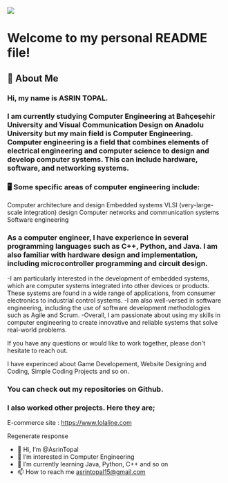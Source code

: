 
![](https://github.com/AsrinTopal/ATBANNER.jpg)

# Welcome to my personal README file!
## 🚀 About Me
### Hi, my name is ASRIN TOPAL. 
### I am currently studying Computer Engineering at Bahçeşehir University and Visual Communication Design on Anadolu University but my main field is Computer Engineering. Computer engineering is a field that combines elements of electrical engineering and computer science to design and develop computer systems. This can include hardware, software, and networking systems.

### 🖥️ Some specific areas of computer engineering include:

Computer architecture and design
Embedded systems
VLSI (very-large-scale integration) design
Computer networks and communication systems
Software engineering

### As a computer engineer, I have experience in several programming languages such as C++, Python, and Java. I am also familiar with hardware design and implementation, including microcontroller programming and circuit design.
  -I am particularly interested in the development of embedded systems, which are computer systems integrated into other devices or products. These systems are found in a wide range of applications, from consumer electronics to industrial control systems.
  -I am also well-versed in software engineering, including the use of software development methodologies such as Agile and Scrum.
  -Overall, I am passionate about using my skills in computer engineering to create innovative and reliable systems that solve real-world problems.

If you have any questions or would like to work together, please don't hesitate to reach out.

I have experinced about Game Developement, Website Designing and Coding, Simple Coding Projects and so on.

### You can check out my repositories on Github.
### I also worked other projects. Here they are;
  E-commerce site : https://www.lolaline.com

Regenerate response
- 👋 Hi, I’m @AsrinTopal
- 👀 I’m interested in Computer Engineering 
- 🌱 I’m currently learning Java, Python, C++ and so on
- 📫 How to reach me asrintopal15@gmail.com


<!---
AsrinTopal/AsrinTopal is a ✨ special ✨ repository because its `README.md` (this file) appears on your GitHub profile.
You can click the Preview link to take a look at your changes.
--->
